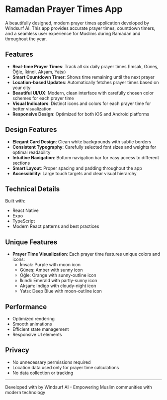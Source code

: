 # Ramadan Prayer Times App

A beautifully designed, modern prayer times application developed by Windsurf AI. This app provides accurate prayer times, countdown timers, and a seamless user experience for Muslims during Ramadan and throughout the year.

## Features

- **Real-time Prayer Times**: Track all six daily prayer times (İmsak, Güneş, Öğle, İkindi, Akşam, Yatsı)
- **Smart Countdown Timer**: Shows time remaining until the next prayer
- **Location-based Updates**: Automatically fetches prayer times based on your city
- **Beautiful UI/UX**: Modern, clean interface with carefully chosen color schemes for each prayer time
- **Visual Indicators**: Distinct icons and colors for each prayer time for better visualization
- **Responsive Design**: Optimized for both iOS and Android platforms

## Design Features

- **Elegant Card Design**: Clean white backgrounds with subtle borders
- **Consistent Typography**: Carefully selected font sizes and weights for optimal readability
- **Intuitive Navigation**: Bottom navigation bar for easy access to different sections
- **Smart Layout**: Proper spacing and padding throughout the app
- **Accessibility**: Large touch targets and clear visual hierarchy

## Technical Details

Built with:
- React Native
- Expo
- TypeScript
- Modern React patterns and best practices

## Unique Features

- **Prayer Time Visualization**: Each prayer time features unique colors and icons:
  - İmsak: Purple with moon icon
  - Güneş: Amber with sunny icon
  - Öğle: Orange with sunny-outline icon
  - İkindi: Emerald with partly-sunny icon
  - Akşam: Indigo with cloudy-night icon
  - Yatsı: Deep Blue with moon-outline icon

## Performance

- Optimized rendering
- Smooth animations
- Efficient state management
- Responsive UI elements

## Privacy

- No unnecessary permissions required
- Location data used only for prayer time calculations
- No data collection or tracking

---

Developed with by Windsurf AI - Empowering Muslim communities with modern technology
